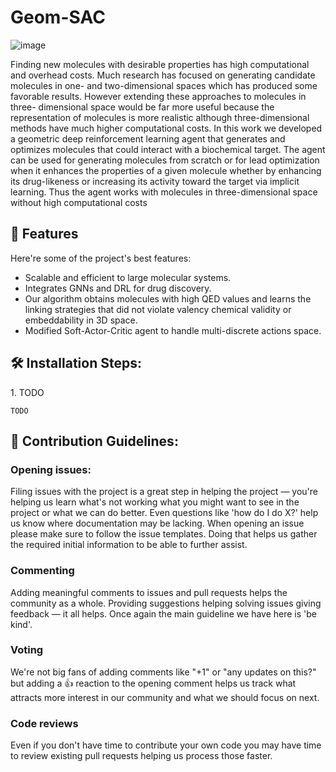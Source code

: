 <h1 id="title">Geom-SAC</h1>

![image](https://github.com/Amgad-Abdallah-Mahmoud/Geom-SAC/assets/165955939/062757f1-0763-4f42-95c3-1ecbb38a1a44)

<p id="description">Finding new molecules with desirable properties has high computational and overhead costs. Much research has focused on generating candidate molecules in one- and two-dimensional spaces which has produced some favorable results. However extending these approaches to molecules in three- dimensional space would be far more useful because the representation of molecules is more realistic although three-dimensional methods have much higher computational costs. In this work we developed a geometric deep reinforcement learning agent that generates and optimizes molecules that could interact with a biochemical target. The agent can be used for generating molecules from scratch or for lead optimization when it enhances the properties of a given molecule whether by enhancing its drug-likeness or increasing its activity toward the target via implicit learning. Thus the agent works with molecules in three-dimensional space without high computational costs</p>

  
  
<h2>🧐 Features</h2>

Here're some of the project's best features:

*   Scalable and efficient to large molecular systems.
*   Integrates GNNs and DRL for drug discovery.
*   Our algorithm obtains molecules with high QED values and learns the linking strategies that did not violate valency chemical validity or embeddability in 3D space.
*   Modified Soft-Actor-Critic agent to handle multi-discrete actions space.

<h2>🛠️ Installation Steps:</h2>

<p>1. TODO</p>

```
TODO
```

<h2>🍰 Contribution Guidelines:</h2>

### Opening issues:

Filing issues with the project is a great step in helping the project — you're helping us learn what's not working what you might want to see in the project or what we can do better. Even questions like 'how do I do X?' help us know where documentation may be lacking. When opening an issue please make sure to follow the issue templates. Doing that helps us gather the required initial information to be able to further assist.

### Commenting

Adding meaningful comments to issues and pull requests helps the community as a whole. Providing suggestions helping solving issues giving feedback — it all helps. Once again the main guideline we have here is 'be kind'.

### Voting

We're not big fans of adding comments like "+1" or "any updates on this?" but adding a 👍 reaction to the opening comment helps us track what attracts more interest in our community and what we should focus on next.

### Code reviews

Even if you don't have time to contribute your own code you may have time to review existing pull requests helping us process those faster.

